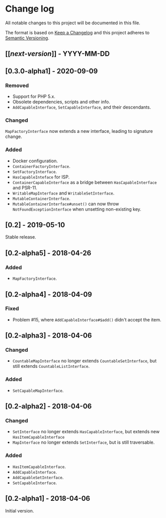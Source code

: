 # Change log
All notable changes to this project will be documented in this file.

The format is based on [Keep a Changelog](http://keepachangelog.com/)
and this project adheres to [Semantic Versioning](http://semver.org/).

## [[*next-version*]] - YYYY-MM-DD

## [0.3.0-alpha1] - 2020-09-09
### Removed
- Support for PHP 5.x.
- Obsolete dependencies, scripts and other info.
- `AddCapableInterface`, `SetCapableInterface`,  and their descendants.

### Changed
`MapFactoryInterface` now extends a new interface, leading to signature change.

### Added
- Docker configuration.
- `ContainerFactoryInterface`.
- `SetFactoryInterface`.
- `HasCapableInteface` for ISP.
- `ContainerCapableInterface` as a bridge between `HasCapableInterface`
and PSR-11.
- `WritableMapInterface` and `WritableSetInterface`.
- `MutableContainerInterface`.
- `MutableContainerInterface#unset()` can now throw `NotFoundExceptionInterface`
when unsetting non-existing key.

## [0.2] - 2019-05-10
Stable release.

## [0.2-alpha5] - 2018-04-26
### Added
- `MapFactoryInterface`.

## [0.2-alpha4] - 2018-04-09
### Fixed
- Problem #15, where `AddCapableInterface#$add()` didn't accept the item.

## [0.2-alpha3] - 2018-04-06
### Changed
- `CountableMapInterface` no longer extends `CountableSetInterface`, but still extends `CountableListInterface`.

### Added
- `SetCapableMapInterface`.

## [0.2-alpha2] - 2018-04-06
### Changed
- `SetInterface` no longer extends `HasCapableInterface`, but extends new `HasItemCapableInterface`
- `MapInterface` no longer extends `SetInterface`, but is still traversable.

### Added 
- `HasItemCapableInterface`.
- `AddCapableInterface`.
- `AddCapableSetInterface`.
- `SetCapableInterface`.

## [0.2-alpha1] - 2018-04-06
Initial version.
